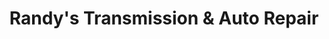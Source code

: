 ---
title: "Randy's Transmission & Auto Repair"
url: /mesa/randys-transmission-und-auto-repair/
shop: Autowerkstatt
---